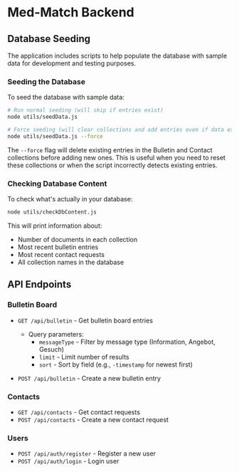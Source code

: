 # Med-Match Backend

## Database Seeding

The application includes scripts to help populate the database with sample data for development and testing purposes.

### Seeding the Database

To seed the database with sample data:

```bash
# Run normal seeding (will skip if entries exist)
node utils/seedData.js

# Force seeding (will clear collections and add entries even if data exists)
node utils/seedData.js --force
```

The `--force` flag will delete existing entries in the Bulletin and Contact collections before adding new ones. This is useful when you need to reset these collections or when the script incorrectly detects existing entries.

### Checking Database Content

To check what's actually in your database:

```bash
node utils/checkDbContent.js
```

This will print information about:
- Number of documents in each collection
- Most recent bulletin entries
- Most recent contact requests
- All collection names in the database

## API Endpoints

### Bulletin Board

- `GET /api/bulletin` - Get bulletin board entries
  - Query parameters:
    - `messageType` - Filter by message type (Information, Angebot, Gesuch)
    - `limit` - Limit number of results
    - `sort` - Sort by field (e.g., `-timestamp` for newest first)

- `POST /api/bulletin` - Create a new bulletin entry

### Contacts

- `GET /api/contacts` - Get contact requests
- `POST /api/contacts` - Create a new contact request

### Users

- `POST /api/auth/register` - Register a new user
- `POST /api/auth/login` - Login user 